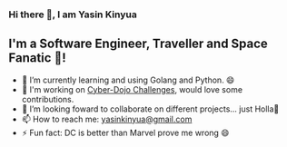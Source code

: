 ### Hi there 👋, I am Yasin Kinyua
<!--![GitHub followers](https://img.shields.io/github/followers/yaska1706?label=Github%20Followers&style=social)
![Twitter Follow](https://img.shields.io/twitter/follow/young_swashluv?label=followers&style=social)-->


## I'm a Software Engineer, Traveller and Space Fanatic 🔭!


- 🌱 I’m currently learning and using Golang and Python. 😄
- 🔭 I'm working on [Cyber-Dojo Challenges](https://github.com/yaska1706/CodingChallenges), would love some contributions.
- 👯 I’m looking foward to collaborate on different projects... just Holla💬 
- 📫 How to reach me: yasinkinyua@gmail.com
- ⚡ Fun fact: DC is better than Marvel prove me wrong 😄
 


<!--
**Yaska1706/yaska1706** is a ✨ _special_ ✨ repository because its `README.md` (this file) appears on your GitHub profile.

Here are some ideas to get you started:

- 🔭 I’m currently working on ...
- 🌱 I’m currently learning ...
- 👯 I’m looking to collaborate on ...
- 🤔 I’m looking for help with ...
- 💬 Ask me about ...
- 📫 How to reach me: ...
- 😄 Pronouns: ...
- ⚡ Fun fact: ...
-->
